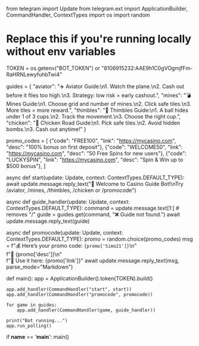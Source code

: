 from telegram import Update
from telegram.ext import ApplicationBuilder, CommandHandler, ContextTypes
import os
import random

# Replace this if you're running locally without env variables
TOKEN = os.getenv("BOT_TOKEN") or "8106915232:AAE9h1C0gVOgmjfFm-RaHRNLewyfuhbTwi4" 

guides = {
    "aviator": "✈️ Aviator Guide:\n1. Watch the plane.\n2. Cash out before it flies too high.\n3. Strategy: low risk = early cashout.",
    "mines": "💣 Mines Guide:\n1. Choose grid and number of mines.\n2. Click safe tiles.\n3. More tiles = more reward.",
    "thimbles": "🥄 Thimbles Guide:\n1. A ball hides under 1 of 3 cups.\n2. Track the movement.\n3. Choose the right cup.",
    "chicken": "🐔 Chicken Road Guide:\n1. Pick safe tiles.\n2. Avoid hidden bombs.\n3. Cash out anytime!"
}

promo_codes = [
    {"code": "FREE100", "link": "https://mycasino.com", "desc": "100% bonus on first deposit"},
    {"code": "WELCOME50", "link": "https://mycasino.com", "desc": "50 Free Spins for new users"},
    {"code": "LUCKYSPIN", "link": "https://mycasino.com", "desc": "Spin & Win up to $500 bonus"},
]

async def start(update: Update, context: ContextTypes.DEFAULT_TYPE):
    await update.message.reply_text("🎰 Welcome to Casino Guide Bot!\nTry /aviator, /mines, /thimbles, /chicken or /promocode")

async def guide_handler(update: Update, context: ContextTypes.DEFAULT_TYPE):
    command = update.message.text[1:]  # removes "/"
    guide = guides.get(command, "❌ Guide not found.")
    await update.message.reply_text(guide)

async def promocode(update: Update, context: ContextTypes.DEFAULT_TYPE):
    promo = random.choice(promo_codes)
    msg = f"💰 Here’s your promo code: `{promo['Simo21']}`\n" \
          f"📝 {promo['desc']}\n" \
          f"🔗 Use it here: {promo['link']}"
    await update.message.reply_text(msg, parse_mode="Markdown")

def main():
    app = ApplicationBuilder().token(TOKEN).build()

    app.add_handler(CommandHandler("start", start))
    app.add_handler(CommandHandler("promocode", promocode))

    for game in guides:
        app.add_handler(CommandHandler(game, guide_handler))

    print("Bot running...")
    app.run_polling()

if __name__ == '__main__':
    main()
